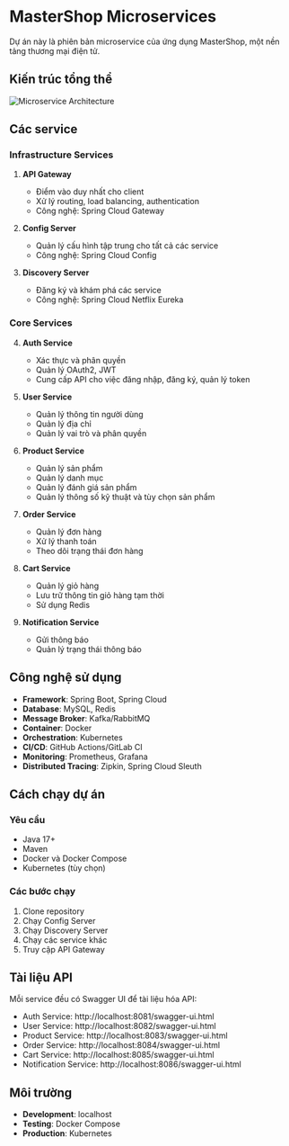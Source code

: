 # MasterShop Microservices

Dự án này là phiên bản microservice của ứng dụng MasterShop, một nền tảng thương mại điện tử.

## Kiến trúc tổng thể

![Microservice Architecture](https://i.imgur.com/JGvzXYa.png)

## Các service

### Infrastructure Services

1. **API Gateway**
   - Điểm vào duy nhất cho client
   - Xử lý routing, load balancing, authentication
   - Công nghệ: Spring Cloud Gateway

2. **Config Server**
   - Quản lý cấu hình tập trung cho tất cả các service
   - Công nghệ: Spring Cloud Config

3. **Discovery Server**
   - Đăng ký và khám phá các service
   - Công nghệ: Spring Cloud Netflix Eureka

### Core Services

4. **Auth Service**
   - Xác thực và phân quyền
   - Quản lý OAuth2, JWT
   - Cung cấp API cho việc đăng nhập, đăng ký, quản lý token

5. **User Service**
   - Quản lý thông tin người dùng
   - Quản lý địa chỉ
   - Quản lý vai trò và phân quyền

6. **Product Service**
   - Quản lý sản phẩm
   - Quản lý danh mục
   - Quản lý đánh giá sản phẩm
   - Quản lý thông số kỹ thuật và tùy chọn sản phẩm

7. **Order Service**
   - Quản lý đơn hàng
   - Xử lý thanh toán
   - Theo dõi trạng thái đơn hàng

8. **Cart Service**
   - Quản lý giỏ hàng
   - Lưu trữ thông tin giỏ hàng tạm thời
   - Sử dụng Redis

9. **Notification Service**
   - Gửi thông báo
   - Quản lý trạng thái thông báo

## Công nghệ sử dụng

- **Framework**: Spring Boot, Spring Cloud
- **Database**: MySQL, Redis
- **Message Broker**: Kafka/RabbitMQ
- **Container**: Docker
- **Orchestration**: Kubernetes
- **CI/CD**: GitHub Actions/GitLab CI
- **Monitoring**: Prometheus, Grafana
- **Distributed Tracing**: Zipkin, Spring Cloud Sleuth

## Cách chạy dự án

### Yêu cầu
- Java 17+
- Maven
- Docker và Docker Compose
- Kubernetes (tùy chọn)

### Các bước chạy
1. Clone repository
2. Chạy Config Server
3. Chạy Discovery Server
4. Chạy các service khác
5. Truy cập API Gateway

## Tài liệu API

Mỗi service đều có Swagger UI để tài liệu hóa API:
- Auth Service: http://localhost:8081/swagger-ui.html
- User Service: http://localhost:8082/swagger-ui.html
- Product Service: http://localhost:8083/swagger-ui.html
- Order Service: http://localhost:8084/swagger-ui.html
- Cart Service: http://localhost:8085/swagger-ui.html
- Notification Service: http://localhost:8086/swagger-ui.html

## Môi trường

- **Development**: localhost
- **Testing**: Docker Compose
- **Production**: Kubernetes 